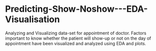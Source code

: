 # Predicting-Show-Noshow---EDA-Visualisation
Analyzing and Visualizing data-set for appointment of doctor. Factors important to know whether the patient will show-up or not on the day of appointment have been visualized and analyzed using EDA and plots.
